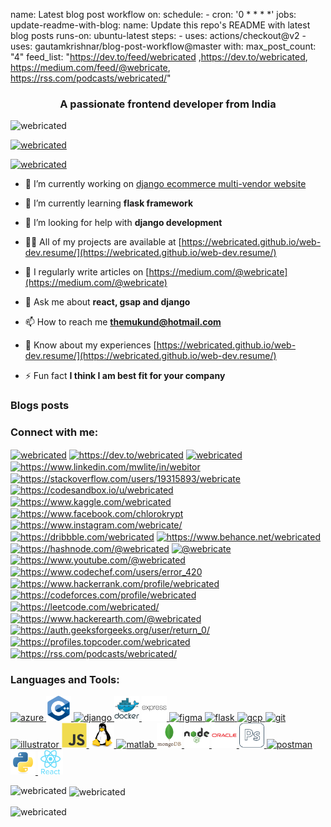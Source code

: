 name: Latest blog post workflow
on: 
    schedule:
        - cron: '0 * * * *'
jobs: 
    update-readme-with-blog: 
        name: Update this repo's README with latest blog posts
        runs-on: ubuntu-latest
        steps: 
            - uses: actions/checkout@v2
            - uses: gautamkrishnar/blog-post-workflow@master
              with: 
                max_post_count: "4"
                feed_list: "https://dev.to/feed/webricated ,https://dev.to/webricated, https://medium.com/feed/@webricate, https://rss.com/podcasts/webricated/"

                




<h3 align="center">A passionate frontend developer from India</h3>

<p align="left"> <img src="https://komarev.com/ghpvc/?username=webricated&label=Profile%20views&color=0e75b6&style=flat" alt="webricated" /> </p>

<p align="left"> <a href="https://github.com/ryo-ma/github-profile-trophy"><img src="https://github-profile-trophy.vercel.app/?username=webricated" alt="webricated" /></a> </p>

<p align="left"> <a href="https://twitter.com/webricated" target="blank"><img src="https://img.shields.io/twitter/follow/webricated?logo=twitter&style=for-the-badge" alt="webricated" /></a> </p>

- 🔭 I’m currently working on [django ecommerce multi-vendor website](https://kakadu.up.railway.app/)

- 🌱 I’m currently learning **flask framework**

- 🤝 I’m looking for help with **django development**

- 👨‍💻 All of my projects are available at [https://webricated.github.io/web-dev.resume/](https://webricated.github.io/web-dev.resume/)

- 📝 I regularly write articles on [https://medium.com/@webricate](https://medium.com/@webricate)

- 💬 Ask me about **react, gsap and django**

- 📫 How to reach me **themukund@hotmail.com**

- 📄 Know about my experiences [https://webricated.github.io/web-dev.resume/](https://webricated.github.io/web-dev.resume/)

- ⚡ Fun fact **I think I am best fit for your company**

### Blogs posts
<!-- BLOG-POST-LIST:START -->
<!-- BLOG-POST-LIST:END -->

<h3 align="left">Connect with me:</h3>
<p align="left">
<a href="https://codepen.io/webricated" target="blank"><img align="center" src="https://raw.githubusercontent.com/rahuldkjain/github-profile-readme-generator/master/src/images/icons/Social/codepen.svg" alt="webricated" height="30" width="40" /></a>
<a href="https://dev.to/https://dev.to/webricated" target="blank"><img align="center" src="https://raw.githubusercontent.com/rahuldkjain/github-profile-readme-generator/master/src/images/icons/Social/devto.svg" alt="https://dev.to/webricated" height="30" width="40" /></a>
<a href="https://twitter.com/webricated" target="blank"><img align="center" src="https://raw.githubusercontent.com/rahuldkjain/github-profile-readme-generator/master/src/images/icons/Social/twitter.svg" alt="webricated" height="30" width="40" /></a>
<a href="https://linkedin.com/in/https://www.linkedin.com/mwlite/in/webitor" target="blank"><img align="center" src="https://raw.githubusercontent.com/rahuldkjain/github-profile-readme-generator/master/src/images/icons/Social/linked-in-alt.svg" alt="https://www.linkedin.com/mwlite/in/webitor" height="30" width="40" /></a>
<a href="https://stackoverflow.com/users/https://stackoverflow.com/users/19315893/webricate" target="blank"><img align="center" src="https://raw.githubusercontent.com/rahuldkjain/github-profile-readme-generator/master/src/images/icons/Social/stack-overflow.svg" alt="https://stackoverflow.com/users/19315893/webricate" height="30" width="40" /></a>
<a href="https://codesandbox.com/https://codesandbox.io/u/webricated" target="blank"><img align="center" src="https://raw.githubusercontent.com/rahuldkjain/github-profile-readme-generator/master/src/images/icons/Social/codesandbox.svg" alt="https://codesandbox.io/u/webricated" height="30" width="40" /></a>
<a href="https://kaggle.com/https://www.kaggle.com/webricated" target="blank"><img align="center" src="https://raw.githubusercontent.com/rahuldkjain/github-profile-readme-generator/master/src/images/icons/Social/kaggle.svg" alt="https://www.kaggle.com/webricated" height="30" width="40" /></a>
<a href="https://fb.com/https://www.facebook.com/chlorokrypt" target="blank"><img align="center" src="https://raw.githubusercontent.com/rahuldkjain/github-profile-readme-generator/master/src/images/icons/Social/facebook.svg" alt="https://www.facebook.com/chlorokrypt" height="30" width="40" /></a>
<a href="https://instagram.com/https://www.instagram.com/webricate/" target="blank"><img align="center" src="https://raw.githubusercontent.com/rahuldkjain/github-profile-readme-generator/master/src/images/icons/Social/instagram.svg" alt="https://www.instagram.com/webricate/" height="30" width="40" /></a>
<a href="https://dribbble.com/https://dribbble.com/webricated" target="blank"><img align="center" src="https://raw.githubusercontent.com/rahuldkjain/github-profile-readme-generator/master/src/images/icons/Social/dribbble.svg" alt="https://dribbble.com/webricated" height="30" width="40" /></a>
<a href="https://www.behance.net/https://www.behance.net/webricated" target="blank"><img align="center" src="https://raw.githubusercontent.com/rahuldkjain/github-profile-readme-generator/master/src/images/icons/Social/behance.svg" alt="https://www.behance.net/webricated" height="30" width="40" /></a>
<a href="https://hashnode.com/https://hashnode.com/@webricated" target="blank"><img align="center" src="https://raw.githubusercontent.com/rahuldkjain/github-profile-readme-generator/master/src/images/icons/Social/hashnode.svg" alt="https://hashnode.com/@webricated" height="30" width="40" /></a>
<a href="https://medium.com/@webricate" target="blank"><img align="center" src="https://raw.githubusercontent.com/rahuldkjain/github-profile-readme-generator/master/src/images/icons/Social/medium.svg" alt="@webricate" height="30" width="40" /></a>
<a href="https://www.youtube.com/c/https://www.youtube.com/@webricated" target="blank"><img align="center" src="https://raw.githubusercontent.com/rahuldkjain/github-profile-readme-generator/master/src/images/icons/Social/youtube.svg" alt="https://www.youtube.com/@webricated" height="30" width="40" /></a>
<a href="https://www.codechef.com/users/https://www.codechef.com/users/error_420" target="blank"><img align="center" src="https://cdn.jsdelivr.net/npm/simple-icons@3.1.0/icons/codechef.svg" alt="https://www.codechef.com/users/error_420" height="30" width="40" /></a>
<a href="https://www.hackerrank.com/https://www.hackerrank.com/profile/webricated" target="blank"><img align="center" src="https://raw.githubusercontent.com/rahuldkjain/github-profile-readme-generator/master/src/images/icons/Social/hackerrank.svg" alt="https://www.hackerrank.com/profile/webricated" height="30" width="40" /></a>
<a href="https://codeforces.com/profile/https://codeforces.com/profile/webricated" target="blank"><img align="center" src="https://raw.githubusercontent.com/rahuldkjain/github-profile-readme-generator/master/src/images/icons/Social/codeforces.svg" alt="https://codeforces.com/profile/webricated" height="30" width="40" /></a>
<a href="https://www.leetcode.com/https://leetcode.com/webricated/" target="blank"><img align="center" src="https://raw.githubusercontent.com/rahuldkjain/github-profile-readme-generator/master/src/images/icons/Social/leet-code.svg" alt="https://leetcode.com/webricated/" height="30" width="40" /></a>
<a href="https://www.hackerearth.com/https://www.hackerearth.com/@webricated" target="blank"><img align="center" src="https://raw.githubusercontent.com/rahuldkjain/github-profile-readme-generator/master/src/images/icons/Social/hackerearth.svg" alt="https://www.hackerearth.com/@webricated" height="30" width="40" /></a>
<a href="https://auth.geeksforgeeks.org/user/https://auth.geeksforgeeks.org/user/return_0/" target="blank"><img align="center" src="https://raw.githubusercontent.com/rahuldkjain/github-profile-readme-generator/master/src/images/icons/Social/geeks-for-geeks.svg" alt="https://auth.geeksforgeeks.org/user/return_0/" height="30" width="40" /></a>
<a href="https://www.topcoder.com/members/https://profiles.topcoder.com/webricated" target="blank"><img align="center" src="https://raw.githubusercontent.com/rahuldkjain/github-profile-readme-generator/master/src/images/icons/Social/topcoder.svg" alt="https://profiles.topcoder.com/webricated" height="30" width="40" /></a>
<a href="/https://rss.com/podcasts/webricated/" target="blank"><img align="center" src="https://raw.githubusercontent.com/rahuldkjain/github-profile-readme-generator/master/src/images/icons/Social/rss.svg" alt="https://rss.com/podcasts/webricated/" height="30" width="40" /></a>
</p>

<h3 align="left">Languages and Tools:</h3>
<p align="left"> <a href="https://azure.microsoft.com/en-in/" target="_blank" rel="noreferrer"> <img src="https://www.vectorlogo.zone/logos/microsoft_azure/microsoft_azure-icon.svg" alt="azure" width="40" height="40"/> </a> <a href="https://www.w3schools.com/cpp/" target="_blank" rel="noreferrer"> <img src="https://raw.githubusercontent.com/devicons/devicon/master/icons/cplusplus/cplusplus-original.svg" alt="cplusplus" width="40" height="40"/> </a> <a href="https://www.djangoproject.com/" target="_blank" rel="noreferrer"> <img src="https://cdn.worldvectorlogo.com/logos/django.svg" alt="django" width="40" height="40"/> </a> <a href="https://www.docker.com/" target="_blank" rel="noreferrer"> <img src="https://raw.githubusercontent.com/devicons/devicon/master/icons/docker/docker-original-wordmark.svg" alt="docker" width="40" height="40"/> </a> <a href="https://expressjs.com" target="_blank" rel="noreferrer"> <img src="https://raw.githubusercontent.com/devicons/devicon/master/icons/express/express-original-wordmark.svg" alt="express" width="40" height="40"/> </a> <a href="https://www.figma.com/" target="_blank" rel="noreferrer"> <img src="https://www.vectorlogo.zone/logos/figma/figma-icon.svg" alt="figma" width="40" height="40"/> </a> <a href="https://flask.palletsprojects.com/" target="_blank" rel="noreferrer"> <img src="https://www.vectorlogo.zone/logos/pocoo_flask/pocoo_flask-icon.svg" alt="flask" width="40" height="40"/> </a> <a href="https://cloud.google.com" target="_blank" rel="noreferrer"> <img src="https://www.vectorlogo.zone/logos/google_cloud/google_cloud-icon.svg" alt="gcp" width="40" height="40"/> </a> <a href="https://git-scm.com/" target="_blank" rel="noreferrer"> <img src="https://www.vectorlogo.zone/logos/git-scm/git-scm-icon.svg" alt="git" width="40" height="40"/> </a> <a href="https://www.adobe.com/in/products/illustrator.html" target="_blank" rel="noreferrer"> <img src="https://www.vectorlogo.zone/logos/adobe_illustrator/adobe_illustrator-icon.svg" alt="illustrator" width="40" height="40"/> </a> <a href="https://developer.mozilla.org/en-US/docs/Web/JavaScript" target="_blank" rel="noreferrer"> <img src="https://raw.githubusercontent.com/devicons/devicon/master/icons/javascript/javascript-original.svg" alt="javascript" width="40" height="40"/> </a> <a href="https://www.linux.org/" target="_blank" rel="noreferrer"> <img src="https://raw.githubusercontent.com/devicons/devicon/master/icons/linux/linux-original.svg" alt="linux" width="40" height="40"/> </a> <a href="https://www.mathworks.com/" target="_blank" rel="noreferrer"> <img src="https://upload.wikimedia.org/wikipedia/commons/2/21/Matlab_Logo.png" alt="matlab" width="40" height="40"/> </a> <a href="https://www.mongodb.com/" target="_blank" rel="noreferrer"> <img src="https://raw.githubusercontent.com/devicons/devicon/master/icons/mongodb/mongodb-original-wordmark.svg" alt="mongodb" width="40" height="40"/> </a> <a href="https://nodejs.org" target="_blank" rel="noreferrer"> <img src="https://raw.githubusercontent.com/devicons/devicon/master/icons/nodejs/nodejs-original-wordmark.svg" alt="nodejs" width="40" height="40"/> </a> <a href="https://www.oracle.com/" target="_blank" rel="noreferrer"> <img src="https://raw.githubusercontent.com/devicons/devicon/master/icons/oracle/oracle-original.svg" alt="oracle" width="40" height="40"/> </a> <a href="https://www.photoshop.com/en" target="_blank" rel="noreferrer"> <img src="https://raw.githubusercontent.com/devicons/devicon/master/icons/photoshop/photoshop-line.svg" alt="photoshop" width="40" height="40"/> </a> <a href="https://postman.com" target="_blank" rel="noreferrer"> <img src="https://www.vectorlogo.zone/logos/getpostman/getpostman-icon.svg" alt="postman" width="40" height="40"/> </a> <a href="https://www.python.org" target="_blank" rel="noreferrer"> <img src="https://raw.githubusercontent.com/devicons/devicon/master/icons/python/python-original.svg" alt="python" width="40" height="40"/> </a> <a href="https://reactjs.org/" target="_blank" rel="noreferrer"> <img src="https://raw.githubusercontent.com/devicons/devicon/master/icons/react/react-original-wordmark.svg" alt="react" width="40" height="40"/> </a> </p>

<p><img align="left" src="https://github-readme-stats.vercel.app/api/top-langs?username=webricated&show_icons=true&locale=en&layout=compact" alt="webricated" /></p>

<p>&nbsp;<img align="center" src="https://github-readme-stats.vercel.app/api?username=webricated&show_icons=true&locale=en" alt="webricated" /></p>

<p><img align="center" src="https://github-readme-streak-stats.herokuapp.com/?user=webricated&" alt="webricated" /></p>
